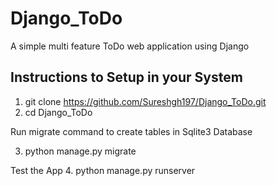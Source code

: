 # Django_ToDo
A simple multi feature ToDo web application using Django

## Instructions to Setup in your System
1. git clone https://github.com/Sureshgh197/Django_ToDo.git
2. cd Django_ToDo


Run migrate command to create tables in Sqlite3 Database

3. python manage.py migrate


Test the App
4. python manage.py runserver
